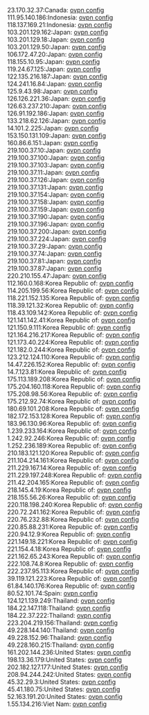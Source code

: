 23.170.32.37:Canada: [ovpn config](vpn/23_170_32_37.ovpn)  
111.95.140.186:Indonesia: [ovpn config](vpn/111_95_140_186.ovpn)  
118.137.169.21:Indonesia: [ovpn config](vpn/118_137_169_21.ovpn)  
103.201.129.162:Japan: [ovpn config](vpn/103_201_129_162.ovpn)  
103.201.129.18:Japan: [ovpn config](vpn/103_201_129_18.ovpn)  
103.201.129.50:Japan: [ovpn config](vpn/103_201_129_50.ovpn)  
106.172.47.20:Japan: [ovpn config](vpn/106_172_47_20.ovpn)  
118.155.10.95:Japan: [ovpn config](vpn/118_155_10_95.ovpn)  
119.24.67.125:Japan: [ovpn config](vpn/119_24_67_125.ovpn)  
122.135.216.187:Japan: [ovpn config](vpn/122_135_216_187.ovpn)  
124.241.16.84:Japan: [ovpn config](vpn/124_241_16_84.ovpn)  
125.9.43.98:Japan: [ovpn config](vpn/125_9_43_98.ovpn)  
126.126.221.36:Japan: [ovpn config](vpn/126_126_221_36.ovpn)  
126.63.237.210:Japan: [ovpn config](vpn/126_63_237_210.ovpn)  
126.91.192.186:Japan: [ovpn config](vpn/126_91_192_186.ovpn)  
133.218.62.126:Japan: [ovpn config](vpn/133_218_62_126.ovpn)  
14.101.2.225:Japan: [ovpn config](vpn/14_101_2_225.ovpn)  
153.150.131.109:Japan: [ovpn config](vpn/153_150_131_109.ovpn)  
160.86.6.151:Japan: [ovpn config](vpn/160_86_6_151.ovpn)  
219.100.37.10:Japan: [ovpn config](vpn/219_100_37_10.ovpn)  
219.100.37.100:Japan: [ovpn config](vpn/219_100_37_100.ovpn)  
219.100.37.103:Japan: [ovpn config](vpn/219_100_37_103.ovpn)  
219.100.37.11:Japan: [ovpn config](vpn/219_100_37_11.ovpn)  
219.100.37.126:Japan: [ovpn config](vpn/219_100_37_126.ovpn)  
219.100.37.131:Japan: [ovpn config](vpn/219_100_37_131.ovpn)  
219.100.37.154:Japan: [ovpn config](vpn/219_100_37_154.ovpn)  
219.100.37.158:Japan: [ovpn config](vpn/219_100_37_158.ovpn)  
219.100.37.159:Japan: [ovpn config](vpn/219_100_37_159.ovpn)  
219.100.37.190:Japan: [ovpn config](vpn/219_100_37_190.ovpn)  
219.100.37.196:Japan: [ovpn config](vpn/219_100_37_196.ovpn)  
219.100.37.200:Japan: [ovpn config](vpn/219_100_37_200.ovpn)  
219.100.37.224:Japan: [ovpn config](vpn/219_100_37_224.ovpn)  
219.100.37.29:Japan: [ovpn config](vpn/219_100_37_29.ovpn)  
219.100.37.74:Japan: [ovpn config](vpn/219_100_37_74.ovpn)  
219.100.37.81:Japan: [ovpn config](vpn/219_100_37_81.ovpn)  
219.100.37.87:Japan: [ovpn config](vpn/219_100_37_87.ovpn)  
220.210.155.47:Japan: [ovpn config](vpn/220_210_155_47.ovpn)  
112.160.0.168:Korea Republic of: [ovpn config](vpn/112_160_0_168.ovpn)  
114.205.199.56:Korea Republic of: [ovpn config](vpn/114_205_199_56.ovpn)  
118.221.152.135:Korea Republic of: [ovpn config](vpn/118_221_152_135.ovpn)  
118.39.121.32:Korea Republic of: [ovpn config](vpn/118_39_121_32.ovpn)  
118.43.109.142:Korea Republic of: [ovpn config](vpn/118_43_109_142.ovpn)  
121.141.142.41:Korea Republic of: [ovpn config](vpn/121_141_142_41.ovpn)  
121.150.9.111:Korea Republic of: [ovpn config](vpn/121_150_9_111.ovpn)  
121.164.216.217:Korea Republic of: [ovpn config](vpn/121_164_216_217.ovpn)  
121.173.40.224:Korea Republic of: [ovpn config](vpn/121_173_40_224.ovpn)  
121.182.0.244:Korea Republic of: [ovpn config](vpn/121_182_0_244.ovpn)  
123.212.124.110:Korea Republic of: [ovpn config](vpn/123_212_124_110.ovpn)  
14.47.226.152:Korea Republic of: [ovpn config](vpn/14_47_226_152.ovpn)  
14.7.123.81:Korea Republic of: [ovpn config](vpn/14_7_123_81.ovpn)  
175.113.189.208:Korea Republic of: [ovpn config](vpn/175_113_189_208.ovpn)  
175.204.160.118:Korea Republic of: [ovpn config](vpn/175_204_160_118.ovpn)  
175.208.98.56:Korea Republic of: [ovpn config](vpn/175_208_98_56.ovpn)  
175.212.92.74:Korea Republic of: [ovpn config](vpn/175_212_92_74.ovpn)  
180.69.101.208:Korea Republic of: [ovpn config](vpn/180_69_101_208.ovpn)  
182.172.153.128:Korea Republic of: [ovpn config](vpn/182_172_153_128.ovpn)  
183.96.130.96:Korea Republic of: [ovpn config](vpn/183_96_130_96.ovpn)  
1.239.233.164:Korea Republic of: [ovpn config](vpn/1_239_233_164.ovpn)  
1.242.92.246:Korea Republic of: [ovpn config](vpn/1_242_92_246.ovpn)  
1.252.236.189:Korea Republic of: [ovpn config](vpn/1_252_236_189.ovpn)  
210.183.121.120:Korea Republic of: [ovpn config](vpn/210_183_121_120.ovpn)  
211.104.214.161:Korea Republic of: [ovpn config](vpn/211_104_214_161.ovpn)  
211.229.167.14:Korea Republic of: [ovpn config](vpn/211_229_167_14.ovpn)  
211.229.197.248:Korea Republic of: [ovpn config](vpn/211_229_197_248.ovpn)  
211.42.204.165:Korea Republic of: [ovpn config](vpn/211_42_204_165.ovpn)  
218.145.4.19:Korea Republic of: [ovpn config](vpn/218_145_4_19.ovpn)  
218.155.56.26:Korea Republic of: [ovpn config](vpn/218_155_56_26.ovpn)  
220.118.198.240:Korea Republic of: [ovpn config](vpn/220_118_198_240.ovpn)  
220.72.241.162:Korea Republic of: [ovpn config](vpn/220_72_241_162.ovpn)  
220.76.232.88:Korea Republic of: [ovpn config](vpn/220_76_232_88.ovpn)  
220.85.88.231:Korea Republic of: [ovpn config](vpn/220_85_88_231.ovpn)  
220.94.12.9:Korea Republic of: [ovpn config](vpn/220_94_12_9.ovpn)  
221.149.18.221:Korea Republic of: [ovpn config](vpn/221_149_18_221.ovpn)  
221.154.4.18:Korea Republic of: [ovpn config](vpn/221_154_4_18.ovpn)  
221.162.65.243:Korea Republic of: [ovpn config](vpn/221_162_65_243.ovpn)  
222.108.74.8:Korea Republic of: [ovpn config](vpn/222_108_74_8.ovpn)  
222.237.95.113:Korea Republic of: [ovpn config](vpn/222_237_95_113.ovpn)  
39.119.121.223:Korea Republic of: [ovpn config](vpn/39_119_121_223.ovpn)  
61.84.140.176:Korea Republic of: [ovpn config](vpn/61_84_140_176.ovpn)  
80.52.101.74:Spain: [ovpn config](vpn/80_52_101_74.ovpn)  
124.121.139.249:Thailand: [ovpn config](vpn/124_121_139_249.ovpn)  
184.22.147.118:Thailand: [ovpn config](vpn/184_22_147_118.ovpn)  
184.22.37.222:Thailand: [ovpn config](vpn/184_22_37_222.ovpn)  
223.204.219.156:Thailand: [ovpn config](vpn/223_204_219_156.ovpn)  
49.228.144.140:Thailand: [ovpn config](vpn/49_228_144_140.ovpn)  
49.228.152.96:Thailand: [ovpn config](vpn/49_228_152_96.ovpn)  
49.228.160.215:Thailand: [ovpn config](vpn/49_228_160_215.ovpn)  
161.202.144.236:United States: [ovpn config](vpn/161_202_144_236.ovpn)  
198.13.36.179:United States: [ovpn config](vpn/198_13_36_179.ovpn)  
202.182.127.177:United States: [ovpn config](vpn/202_182_127_177.ovpn)  
208.94.244.242:United States: [ovpn config](vpn/208_94_244_242.ovpn)  
45.32.29.3:United States: [ovpn config](vpn/45_32_29_3.ovpn)  
45.41.180.75:United States: [ovpn config](vpn/45_41_180_75.ovpn)  
52.163.191.20:United States: [ovpn config](vpn/52_163_191_20.ovpn)  
1.55.134.216:Viet Nam: [ovpn config](vpn/1_55_134_216.ovpn)  

